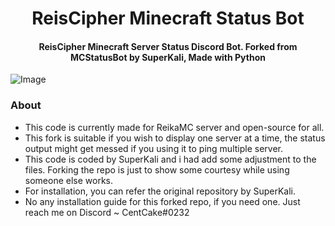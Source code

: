 <h1 align="center">ReisCipher Minecraft Status Bot</h1>
<h4 align="center">ReisCipher Minecraft Server Status Discord Bot. Forked from MCStatusBot by SuperKali, Made with Python</h3>


![Image](https://i.ibb.co/JypLwYP/ReikaMC.png)


### About
- This code is currently made for ReikaMC server and open-source for all. 
- This fork is suitable if you wish to display one server at a time, the status output might get messed if you using it to ping multiple server.
- This code is coded by SuperKali and i had add some adjustment to the files. Forking the repo is just to show some courtesy while using someone else works. 
- For installation, you can refer the original repository by SuperKali. 
- No any installation guide for this forked repo, if you need one. Just reach me on Discord ~ CentCake#0232
